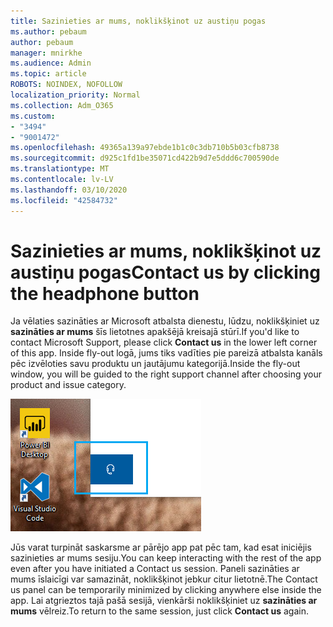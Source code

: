 ```yaml
---
title: Sazinieties ar mums, noklikšķinot uz austiņu pogas
ms.author: pebaum
author: pebaum
manager: mnirkhe
ms.audience: Admin
ms.topic: article
ROBOTS: NOINDEX, NOFOLLOW
localization_priority: Normal
ms.collection: Adm_O365
ms.custom:
- "3494"
- "9001472"
ms.openlocfilehash: 49365a139a97ebde1b1c0c3db710b5b03cfb8738
ms.sourcegitcommit: d925c1fd1be35071cd422b9d7e5ddd6c700590de
ms.translationtype: MT
ms.contentlocale: lv-LV
ms.lasthandoff: 03/10/2020
ms.locfileid: "42584732"
---
```

# <a name="contact-us-by-clicking-the-headphone-button"></a><span data-ttu-id="fa481-102">Sazinieties ar mums, noklikšķinot uz austiņu pogas</span><span class="sxs-lookup"><span data-stu-id="fa481-102">Contact us by clicking the headphone button</span></span>

<span data-ttu-id="fa481-103">Ja vēlaties sazināties ar Microsoft atbalsta dienestu, lūdzu, noklikšķiniet uz **sazināties ar mums** šīs lietotnes apakšējā kreisajā stūrī.</span><span class="sxs-lookup"><span data-stu-id="fa481-103">If you'd like to contact Microsoft Support, please click **Contact us** in the lower left corner of this app.</span></span> <span data-ttu-id="fa481-104">Inside fly-out logā, jums tiks vadīties pie pareizā atbalsta kanāls pēc izvēloties savu produktu un jautājumu kategorijā.</span><span class="sxs-lookup"><span data-stu-id="fa481-104">Inside the fly-out window, you will be guided to the right support channel after choosing your product and issue category.</span></span>

![Sazinieties ar mums, noklikšķinot uz austiņu ikonas.](media/contact-us-headphone-icon.png)

<span data-ttu-id="fa481-106">Jūs varat turpināt saskarsme ar pārējo app pat pēc tam, kad esat iniciējis sazinieties ar mums sesiju.</span><span class="sxs-lookup"><span data-stu-id="fa481-106">You can keep interacting with the rest of the app even after you have initiated a Contact us session.</span></span> <span data-ttu-id="fa481-107">Paneli sazināties ar mums īslaicīgi var samazināt, noklikšķinot jebkur citur lietotnē.</span><span class="sxs-lookup"><span data-stu-id="fa481-107">The Contact us panel can be temporarily minimized by clicking anywhere else inside the app.</span></span> <span data-ttu-id="fa481-108">Lai atgrieztos tajā pašā sesijā, vienkārši noklikšķiniet uz **sazināties ar mums** vēlreiz.</span><span class="sxs-lookup"><span data-stu-id="fa481-108">To return to the same session, just click **Contact us** again.</span></span>
